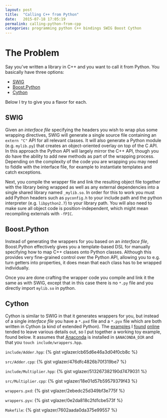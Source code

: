 ```yaml
---
layout: post
title:  "Calling C++ from Python"
date:   2015-07-18 17:05:19
permalink: calling-python-from-cpp
categories: programming python C++ bindings SWIG Boost Cython
---
```

# The Problem

Say you've written a library in C++ and you want to call it from Python. You basically have three options:

* [SWIG](http://swig.org)
* [Boost.Python](http://www.boost.org/doc/libs/1_58_0/libs/python/doc/)
* [Cython](http://cython.org/)

Below I try to give you a flavor for each.

## SWIG

Given an *interface file* specifying the headers you wish to wrap plus some 
wrapping directives, SWIG will generate a single source file containing an 
`extern "C"` API for all relevant classes. It will also generate a Python 
module (e.g. `mylib.py`) that creates an object-oriented overlay on top of 
the C API. In this approach the Python API will largely mirror the C++ API, 
though you do have the ability to add new methods as part of the wrapping 
process. Depending on the complexity of the code you are wrapping you may 
need to fiddle with the interface file, for example to instantiate templates 
and catch exceptions.

Next, you compile the wrapper file and link the resulting object file together
with the library being wrapped as well as any external dependencies into a 
single shared library named `_mylib.so`. In order for this to work you must 
add Python headers such as `pyconfig.h` to your include path and the python 
interpreter (e.g. `libpython2.7`) to your library path. You will also need 
to make sure all object code is position-independent, which might mean 
recompiling externals with `-fPIC`.

## Boost.Python

Instead of generating the wrappers for you based on an *interface file*, 
Boost.Python effectively gives you a template-based DSL for manually 
specifying how to map C++ classes onto Python classes. Although this provides 
very fine-grained control over the Python API, allowing you to e.g. turn 
getters into properties, it does mean that each class has to be wrapped 
individually.

Once you are done crafting the wrapper code you compile and link it the same 
as with SWIG, except that in this case there is no `*.py` file and you directly 
import `mylib.so` in python.

## Cython

Cython is similar to SWIG in that it generates wrappers for you, but instead of 
a single *interface file* you have a `*.pxd` file and a `*.pyx` file which are 
both written in Cython (a kind of extended Python). The 
[examples](http://docs.cython.org/src/userguide/wrapping_CPlusPlus.html) 
I [found](http://blog.perrygeo.net/2008/04/19/a-quick-cython-introduction/) 
[online](https://github.com/cython/cython/wiki/WrappingSetOfCppClasses) tended 
to leave various details out, so I put together a working toy example, found 
below. It assumes that [Anaconda](http://continuum.io/downloads) is installed in 
`$ANACONDA_DIR` and that you `touch include/wrappers.hpp`.

`include/Adder.hpp`:
{% gist vglazer/cb65d6e46a3d04f0cb8c %}

`src/Adder.cpp`:
{% gist vglazer/476dfc4826b70f319be7 %}

`include/Multiplier.hpp`:
{% gist vglazer/513267382190d7479031 %}

`src/Multiplier.cpp`:
{% gist vglazer/18e01d57b59579379f43 %}

`wrappers.pxd`:
{% gist vglazer/2ebedc25d349bf3e775f %}

`wrappers.pyx`:
{% gist vglazer/0e2da818c2fd1cbe573f %}

`Makefile`:
{% gist vglazer/7602aada0da375e99557 %}
